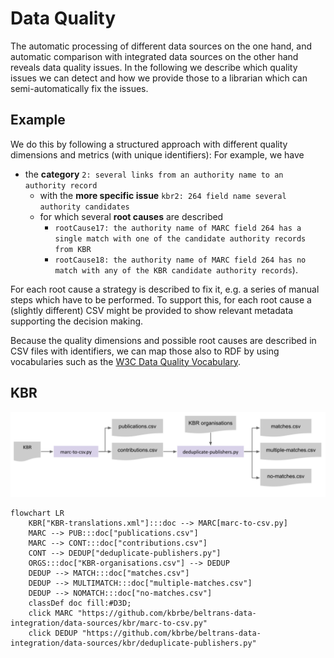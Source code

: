 # Data Quality

The automatic processing of different data sources on the one hand, and automatic comparison with integrated data sources on the other hand reveals data quality issues.
In the following we describe which quality issues we can detect and how we provide those to a librarian which can semi-automatically fix the issues.

## Example

We do this by following a structured approach with different quality dimensions and metrics (with unique identifiers):
For example, we have 

* the **category** `2: several links from an authority name to an authority record`
   * with the **more specific issue** `kbr2: 264 field name several authority candidates`
   * for which several **root causes** are described 
      * `rootCause17: the authority name of MARC field 264 has a single match with one of the candidate authority records from KBR`
      * `rootCause18: the authority name of MARC field 264 has no match with any of the KBR candidate authority records`).

For each root cause a strategy is described to fix it, e.g. a series of manual steps which have to be performed.
To support this, for each root cause a (slightly different) CSV might be provided to show relevant metadata supporting the decision making.

Because the quality dimensions and possible root causes are described in CSV files with identifiers, we can map those also to RDF by using vocabularies such as the [W3C Data Quality Vocabulary](https://w3.org/TR/vocab-dqv/).

## KBR

![KBR unknown authorities](../img/KBR-unknown-authority-names.png)

```mermaid
flowchart LR
    KBR["KBR-translations.xml"]:::doc --> MARC[marc-to-csv.py]
    MARC --> PUB:::doc["publications.csv"]
    MARC --> CONT:::doc["contributions.csv"]
    CONT --> DEDUP["deduplicate-publishers.py"]
    ORGS:::doc["KBR-organisations.csv"] --> DEDUP
    DEDUP --> MATCH:::doc["matches.csv"]
    DEDUP --> MULTIMATCH:::doc["multiple-matches.csv"]
    DEDUP --> NOMATCH:::doc["no-matches.csv"]
    classDef doc fill:#D3D;
    click MARC "https://github.com/kbrbe/beltrans-data-integration/data-sources/kbr/marc-to-csv.py"
    click DEDUP "https://github.com/kbrbe/beltrans-data-integration/data-sources/kbr/deduplicate-publishers.py"
```
